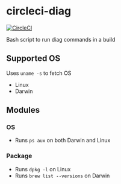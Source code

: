 # circleci-diag

[![CircleCI](https://circleci.com/gh/RandomiDn/circleci.svg?style=shield&circle-token=b7f096ed35d60d90f0c6723201538ef3a1619c67)](https://circleci.com/gh/RandomiDn/circleci)

Bash script to run diag commands in a build

## Supported OS

Uses `uname -s` to fetch OS

* Linux
* Darwin

## Modules

### OS

* Runs `ps aux` on both Darwin and Linux

### Package

* Runs `dpkg -l` on Linux
* Runs `brew list --versions` on Darwin

